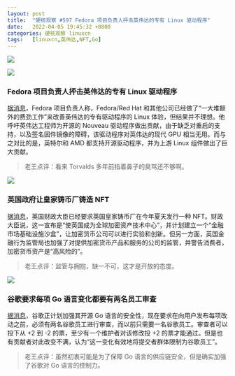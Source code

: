```yaml
---
layout: post
title:	"硬核观察 #597 Fedora 项目负责人抨击英伟达的专有 Linux 驱动程序"
date:	2022-04-05 19:45:32 +0800 
categories:	硬核观察 linuxcn 
tags:	[linuxcn,英伟达,NFT,Go]
---
```



![](/Asserts/Images//attachment/album/202204/05/194335g9fjaikcg9bc7u74.jpg)


![](/Asserts/Images//attachment/album/202204/05/194347o26cy27kbh4643hz.jpg)


### Fedora 项目负责人抨击英伟达的专有 Linux 驱动程序


[据消息](https://www.phoronix.com/scan.php?page=news_item&px=Fedora-FPL-NVIDIA-Blobs)，Fedora 项目负责人称，Fedora/Red Hat 和其他公司已经做了“一大堆额外的费劲工作”来改善英伟达的专有驱动程序的 Linux 体验，但结果并不理想。他呼吁英伟达工程师为开源的 Nouveau 驱动程序做出贡献，由于缺乏对重启的支持，以及签名固件镜像的障碍，该驱动程序对英伟达的现代 GPU 相当无用。而与之对比的是，英特尔和 AMD 都支持开源驱动程序，并为上游 Linux 组件做出了巨大贡献。



> 
> 老王点评：看来 Torvalds 多年前指着鼻子的臭骂还不够啊。
> 
> 
> 


![](/Asserts/Images//attachment/album/202204/05/194359ydmsmcdljp5caeie.jpg)


### 英国政府让皇家铸币厂铸造 NFT


[据消息](https://www.protocol.com/bulletins/crypto-uk-nft-blockchain-fca)，英国财政大臣已经要求英国皇家铸币厂在今年夏天发行一种 NFT。财政大臣说，这一宣布是“使英国成为全球加密资产技术中心”，并计划建立一个“金融市场基础设施沙盒”，让加密货币公司可以进行实验和创新。但另一方面，英国金融行为监管局也加强了对提供加密货币产品和服务的公司的监管，并警告消费者，加密货币资产是“高风险的”。



> 
> 老王点评：监管与拥抱，缺一不可，这才是开放的态度。
> 
> 
> 


![](/Asserts/Images//attachment/album/202204/05/194440c4lznwrwddrd1d8d.jpg)


### 谷歌要求每项 Go 语言变化都要有两名员工审查


[据消息](https://www.theregister.com/2022/04/05/google_go_double_sign_off/)，谷歌正计划加强其开源 Go 语言的安全性，现在要求在向用户发布每项改动之前，必须有两名谷歌员工进行审查，而以前只需要一名谷歌员工。审查者可以投下从 +2 到 -2 的票，至少有一个维护者对该修改投 +2 的票才能通过。但是也有贡献者对此改变不满，认为“这一变化有效地将提交者群体限制为谷歌员工”。



> 
> 老王点评：虽然初衷可能是为了保障 Go 语言的供应链安全，但是确实加强了谷歌对 Go 语言的控制力。
> 
> 
>

